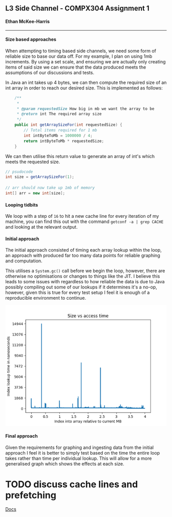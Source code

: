 ## L3 Side Channel - COMPX304 Assignment 1

#### Ethan McKee-Harris

---

#### Size based approaches

When attempting to timing based side channels, we need
some form of reliable size to base our data off. For my
example, I plan on using 1mb increments. By using a set 
scale, and ensuring we are actually only creating items 
of said size we can ensure that the data produced meets
the assumptions of our discussions and tests.

In Java an int takes up 4 bytes, we can then compute
the required size of an int array in order to reach our 
desired size. This is implemented as follows:

```java
    /**
     *
     * @param requestedSize How big in mb we want the array to be
     * @return int The required array size
     */
    public int getArraySizeFor(int requestedSize) {
        // Total items required for 1 mb
        int intByteToMb = 1000000 / 4;
        return intByteToMb * requestedSize;
    }
```

We can then utilise this return value to generate an array
of int's which meets the requested size.

```java
// psudocode
int size = getArraySizeFor(1);

// arr should now take up 1mb of memory
int[] arr = new int[size];
```

#### Looping tidbits

We loop with a step of `16` to hit a new cache line for
every iteration of my machine, you can find this out with
the command `getconf -a | grep CACHE` and looking at the 
relevant output.


#### Initial approach

The initial approach consisted of timing each array lookup 
within the loop, an approach with produced far too many data
points for reliable graphing and computation.

This utilises a `System.gc()` call before we begin the loop,
however, there are otherwise no optimisations or changes to
things like the JIT. I believe this leads to some issues with
regardless to how reliable the data is due to Java possibly
compiling out some of our lookups if it determines it's a no-op,
however, given this is true for every test setup I feel it
is enough of a reproducible environment to continue.


![Initial](plots/initial_laptop_1.png)


#### Final approach

Given the requirements for graphing and ingesting data from
the initial approach I feel it is better to simply test
based on the time the entire loop takes rather than time
per individual lookup. This will allow for a more generalised
graph which shows the effects at each size.

# TODO discuss cache lines and prefetching

[Docs](https://igoro.com/archive/gallery-of-processor-cache-effects/)